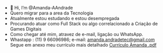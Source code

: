- 👋 Hi, I’m @Amanda-AAndrade
- Quero migrar para a area da Tecnologia 
- Atualmente estou estudando e estou desempregada
- Procurando atuar como Full Stack ou algo correlacionado a Criação de Games Digitais
- Como chegar até mim, atravez de e-mail, ligação ou WhatsApp. 
- Whastapp : (11) 9 66096986; e-mail: amanda.andradetec@gmail.com
Segue em anexo meu currículo mais detalhado [Currículo Amanda .pdf](https://github.com/Amanda-AAndrade/Amanda-AAndrade/files/9144897/Curriculo.Amanda.pdf) 
